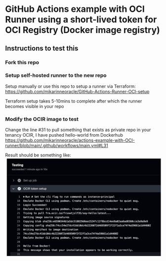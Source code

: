 # GitHub Actions example with OCI Runner using a short-lived token for OCI Registry (Docker image registry)

## Instructions to test this

### Fork this repo

### Setup self-hosted runner to the new repo

Setup manually or use this repo to setup a runner via Terraform: https://github.com/mikarinneoracle/GitHub-Actions-Runner-OCI-setup

Terraform setup takes 5-10mins to complete after which the runner becomes visible in your repo

### Modify the OCIR image to test
Change the line #31 to pull something that exists as private repo in your tenancy OCIR, I have pushed hello-world from Dockerhub
https://github.com/mikarinneoracle/actions-example-with-OCI-runner/blob/main/.github/workflows/main.yml#L31

Result should be something like:
![result](result.jpg)
